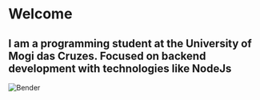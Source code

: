# Welcome
## I am a programming student at the University of Mogi das Cruzes. Focused on backend development with technologies like NodeJs 

![Bender](https://thumbs.gfycat.com/SecondaryScrawnyInsect-max-1mb.gif)
